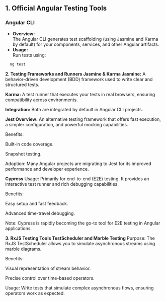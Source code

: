 ## 1. Official Angular Testing Tools

### Angular CLI
- **Overview:**  
  The Angular CLI generates test scaffolding (using Jasmine and Karma by default) for your components, services, and other Angular artifacts.
- **Usage:**  
  Run tests using:
```bash
  ng test
```

**2. Testing Frameworks and Runners
Jasmine & Karma
Jasmine:**
A behavior-driven development (BDD) framework used to write clear and structured tests.

**Karma:**
A test runner that executes your tests in real browsers, ensuring compatibility across environments.

**Integration:**
Both are integrated by default in Angular CLI projects.

**Jest
Overview:**
An alternative testing framework that offers fast execution, a simpler configuration, and powerful mocking capabilities.

Benefits:

Built-in code coverage.

Snapshot testing.

Adoption:
Many Angular projects are migrating to Jest for its improved performance and developer experience.

**Cypress**
Usage:
Primarily for end-to-end (E2E) testing. It provides an interactive test runner and rich debugging capabilities.

Benefits:

Easy setup and fast feedback.

Advanced time-travel debugging.

Note:
Cypress is rapidly becoming the go-to tool for E2E testing in Angular applications.

**3. RxJS Testing Tools
TestScheduler and Marble Testing**
Purpose:
The RxJS TestScheduler allows you to simulate asynchronous streams using marble diagrams.

Benefits:

Visual representation of stream behavior.

Precise control over time-based operators.

Usage:
Write tests that simulate complex asynchronous flows, ensuring operators work as expected.